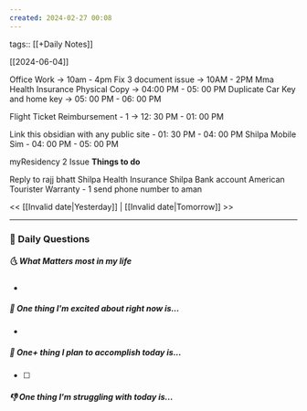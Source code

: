 ```yaml
---
created: 2024-02-27 00:08
---
```

tags:: [[+Daily Notes]]

[[2024-06-04]]

Office Work -> 10am - 4pm
Fix 3 document issue -> 10AM - 2PM
Mma Health Insurance Physical Copy -> 04:00 PM - 05: 00 PM
Duplicate Car Key and home key -> 05: 00 PM -  06: 00 PM


Flight Ticket Reimbursement - 1 -> 12: 30 PM - 01: 00 PM

Link this obsidian with any public site - 01: 30 PM - 04: 00 PM
Shilpa Mobile Sim - 04: 00 PM - 05: 00 PM


myResidency 2 Issue 
**Things to do**

Reply to rajj bhatt
Shilpa Health Insurance
Shilpa Bank account
American Tourister Warranty - 1
send phone number to aman

<< [[Invalid date|Yesterday]] | [[Invalid date|Tomorrow]] >>

---
### 📅 Daily Questions
##### 🌜 What Matters most in my life
- 

##### 🙌 One thing I'm excited about right now is...
- 

##### 🚀 One+ thing I plan to accomplish today is...
- [ ] 

##### 👎 One thing I'm struggling with today is...
